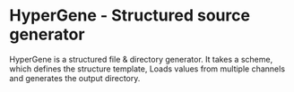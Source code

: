 # HyperGene - Structured source generator
HyperGene is a structured file & directory generator. It takes a scheme, which defines the structure template,
Loads values from multiple channels and generates the output directory.
